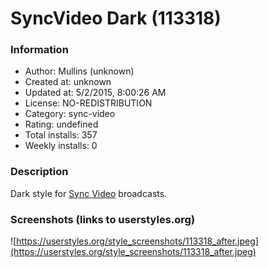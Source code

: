 # SyncVideo Dark (113318)

### Information
- Author: Mullins (unknown)
- Created at: unknown
- Updated at: 5/2/2015, 8:00:26 AM
- License: NO-REDISTRIBUTION
- Category: sync-video
- Rating: undefined
- Total installs: 357
- Weekly installs: 0


### Description
Dark style for <a href=http://sync-video.com/> Sync Video</a> broadcasts.


### Screenshots (links to userstyles.org)
![https://userstyles.org/style_screenshots/113318_after.jpeg](https://userstyles.org/style_screenshots/113318_after.jpeg)


